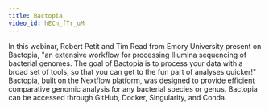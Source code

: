 ```yaml
---
title: Bactopia  
video_id: hECn_fTr_uM
---
```

In this webinar, Robert Petit and Tim Read from Emory University present on Bactopia, "an extensive workflow for processing Illumina sequencing of bacterial genomes. The goal of Bactopia is to process your data with a broad set of tools, so that you can get to the fun part of analyses quicker!" Bactopia, built on the Nextflow platform, was designed to provide efficient comparative genomic analysis for any bacterial species or genus. Bactopia can be accessed through GitHub, Docker, Singularity, and Conda.

